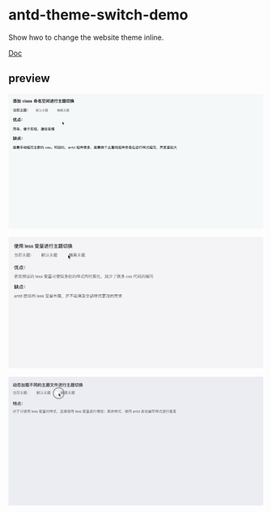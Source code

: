 # antd-theme-switch-demo

Show hwo to change the website theme inline.

[Doc](https://github.com/Erindcl/antd-theme-switch-demo/blob/master/doc.md)

## preview

![the first way](./src/public/class.gif)

![the second way](./src/public/less.gif)

![the third way](./src/public/files.gif)